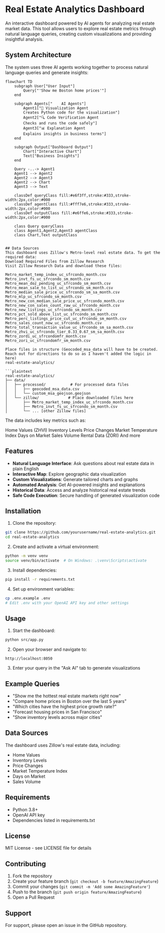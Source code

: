 # Real Estate Analytics Dashboard

An interactive dashboard powered by AI agents for analyzing real estate market data. This tool allows users to explore real estate metrics through natural language queries, creating custom visualizations and providing insightful analysis.
## System Architecture

The system uses three AI agents working together to process natural language queries and generate insights:

```mermaid
flowchart TD
    subgraph User["User Input"]
        Query["'Show me Boston home prices'"]
    end

    subgraph Agents["    AI Agents"]
        Agent1["🎨 Visualization Agent
        Creates Python code for the visualization"]
        Agent2["🔍 Code Verification Agent
        Checks and runs the code safely"]
        Agent3["📊 Explanation Agent
        Explains insights in business terms"]
    end

    subgraph Output["Dashboard Output"]
        Chart["Interactive Chart"]
        Text["Business Insights"]
    end

    Query -..-> Agent1
    Agent1 --> Agent2
    Agent2 --> Agent3
    Agent2 --> Chart
    Agent3 --> Text

    classDef queryClass fill:#e6f3ff,stroke:#333,stroke-width:2px,color:#000
    classDef agentClass fill:#fff7e6,stroke:#333,stroke-width:2px,color:#000
    classDef outputClass fill:#e6ffe6,stroke:#333,stroke-width:2px,color:#000
    
    class Query queryClass
    class Agent1,Agent2,Agent3 agentClass
    class Chart,Text outputClass
```
```

## Data Sources 
This dashboard uses Zillow's Metro-level real estate data. To get the required data:
Download Required Files from Zillow Research
Visit Zillow Research Data and download these files:

Metro_market_temp_index_uc_sfrcondo_month.csv
Metro_invt_fs_uc_sfrcondo_sm_month.csv
Metro_mean_doz_pending_uc_sfrcondo_sm_month.csv
Metro_mean_sale_to_list_uc_sfrcondo_sm_month.csv
Metro_median_sale_price_uc_sfrcondo_sm_sa_month.csv
Metro_mlp_uc_sfrcondo_sm_month.csv
Metro_new_con_median_sale_price_uc_sfrcondo_month.csv
Metro_new_con_sales_count_raw_uc_sfrcondo_month.csv
Metro_new_listings_uc_sfrcondo_sm_month.csv
Metro_pct_sold_above_list_uc_sfrcondo_sm_month.csv
Metro_perc_listings_price_cut_uc_sfrcondo_sm_month.csv
Metro_sales_count_now_uc_sfrcondo_month.csv
Metro_total_transaction_value_uc_sfrcondo_sm_sa_month.csv
Metro_zhvi_uc_sfrcondo_tier_0.33_0.67_sm_sa_month.csv
Metro_zordi_uc_sfrcondomfr_month.csv
Metro_zori_uc_sfrcondomfr_sm_month.csv

Place files in structure (Geocoded_msa_data will have to be created. Reach out for directions to do so as I haven't added the logic in here)
real-estate-analytics/

```plaintext
real-estate-analytics/
├── data/
│   ├── processed/           # For processed data files
│   │   ├── geocoded_msa_data.csv
│   │   └── custom_msa_geojson.geojson
│   └── zillow/             # Place downloaded files here
│       ├── Metro_market_temp_index_uc_sfrcondo_month.csv
│       ├── Metro_invt_fs_uc_sfrcondo_sm_month.csv
│       └── ... [other Zillow files]
```
The data includes key metrics such as:

Home Values (ZHVI)
Inventory Levels
Price Changes
Market Temperature Index
Days on Market
Sales Volume
Rental Data (ZORI)
And more


## Features

- **Natural Language Interface**: Ask questions about real estate data in plain English
- **Interactive Map**: Explore geographic data visualization
- **Custom Visualizations**: Generate tailored charts and graphs
- **Automated Analysis**: Get AI-powered insights and explanations
- **Historical Data**: Access and analyze historical real estate trends
- **Safe Code Execution**: Secure handling of generated visualization code

## Installation

1. Clone the repository:
```bash
git clone https://github.com/yourusername/real-estate-analytics.git
cd real-estate-analytics
```

2. Create and activate a virtual environment:
```bash
python -m venv venv
source venv/bin/activate  # On Windows: .\venv\Scripts\activate
```

3. Install dependencies:
```bash
pip install -r requirements.txt
```

4. Set up environment variables:
```bash
cp .env.example .env
# Edit .env with your OpenAI API key and other settings
```

## Usage

1. Start the dashboard:
```bash
python src/app.py
```

2. Open your browser and navigate to:
```
http://localhost:8050
```

3. Enter your query in the "Ask AI" tab to generate visualizations

## Example Queries

- "Show me the hottest real estate markets right now"
- "Compare home prices in Boston over the last 5 years"
- "Which cities have the highest price growth rate?"
- "Forecast housing prices in San Francisco"
- "Show inventory levels across major cities"

## Data Sources

The dashboard uses Zillow's real estate data, including:
- Home Values
- Inventory Levels
- Price Changes
- Market Temperature Index
- Days on Market
- Sales Volume

## Requirements

- Python 3.8+
- OpenAI API key
- Dependencies listed in requirements.txt

## License

MIT License - see LICENSE file for details

## Contributing

1. Fork the repository
2. Create your feature branch (`git checkout -b feature/AmazingFeature`)
3. Commit your changes (`git commit -m 'Add some AmazingFeature'`)
4. Push to the branch (`git push origin feature/AmazingFeature`)
5. Open a Pull Request

## Support

For support, please open an issue in the GitHub repository.